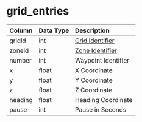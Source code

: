 # grid\_entries

| Column | Data Type | Description |
| :--- | :--- | :--- |
| gridid | int | [Grid Identifier](grid.md) |
| zoneid | int | [Zone Identifier](https://eqemu.gitbook.io/server/categories/reference-list/zones) |
| number | int | Waypoint Identifier |
| x | float | X Coordinate |
| y | float | Y Coordinate |
| z | float | Z Coordinate |
| heading | float | Heading Coordinate |
| pause | int | Pause in Seconds |

